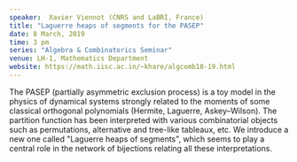 ```yaml
---
speaker:  Xavier Viennot (CNRS and LaBRI, France)
title: "Laguerre heaps of segments for the PASEP"
date: 8 March, 2019
time: 3 pm
series: "Algebra & Combinatorics Seminar"
venue: LH-1, Mathematics Department
website: https://math.iisc.ac.in/~khare/algcomb18-19.html
---
```


The PASEP (partially asymmetric exclusion process) is a toy
model in the physics of dynamical systems strongly related
to the moments of some classical orthogonal polynomials
(Hermite, Laguerre, Askey–Wilson). The partition function
has been interpreted with various combinatorial objects such
as permutations, alternative and tree-like tableaux, etc. We
introduce a new one called "Laguerre heaps of segments", which
seems to play a central role in the network of bijections
relating all these interpretations.
